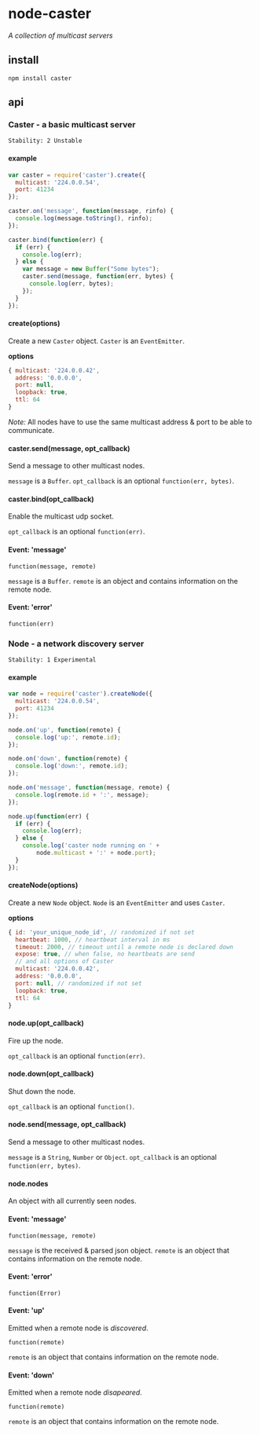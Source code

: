 # node-caster
_A collection of multicast servers_

## install

    npm install caster

## api

### Caster - a basic multicast server

    Stability: 2 Unstable

#### example

```javascript
var caster = require('caster').create({
  multicast: '224.0.0.54',
  port: 41234
});

caster.on('message', function(message, rinfo) {
  console.log(message.toString(), rinfo);
});

caster.bind(function(err) {
  if (err) {
    console.log(err);
  } else {
    var message = new Buffer("Some bytes");
    caster.send(message, function(err, bytes) {
      console.log(err, bytes);
    });
  }
});
```

#### create(options)
Create a new `Caster` object. `Caster` is an `EventEmitter`.

**options**

```javascript
{ multicast: '224.0.0.42',
  address: '0.0.0.0',
  port: null,
  loopback: true,
  ttl: 64
}
```

_Note:_ All nodes have to use the same multicast address & port to be able to communicate.

#### caster.send(message, opt_callback)
Send a message to other multicast nodes.

`message` is a `Buffer`.
`opt_callback` is an optional `function(err, bytes)`.

#### caster.bind(opt_callback)
Enable the multicast udp socket.

`opt_callback` is an optional `function(err)`.

#### Event: 'message'
`function(message, remote)`

`message` is a `Buffer`.
`remote` is an object and contains information on the remote node.

#### Event: 'error'
`function(err)`

### Node - a network discovery server

    Stability: 1 Experimental

#### example

```javascript
var node = require('caster').createNode({
  multicast: '224.0.0.54',
  port: 41234
});

node.on('up', function(remote) {
  console.log('up:', remote.id);
});

node.on('down', function(remote) {
  console.log('down:', remote.id);
});

node.on('message', function(message, remote) {
  console.log(remote.id + ':', message);
});

node.up(function(err) {
  if (err) {
    console.log(err);
  } else {
    console.log('caster node running on ' +
        node.multicast + ':' + node.port);
  }
});
```

#### createNode(options)
Create a new `Node` object. `Node` is an `EventEmitter` and uses `Caster`.

**options**

```javascript
{ id: 'your_unique_node_id', // randomized if not set
  heartbeat: 1000, // heartbeat interval in ms
  timeout: 2000, // timeout until a remote node is declared down
  expose: true, // when false, no heartbeats are send
  // and all options of Caster
  multicast: '224.0.0.42',
  address: '0.0.0.0',
  port: null, // randomized if not set
  loopback: true,
  ttl: 64
}
```

#### node.up(opt_callback)
Fire up the node.

`opt_callback` is an optional `function(err)`.

#### node.down(opt_callback)
Shut down the node.

`opt_callback` is an optional `function()`.

#### node.send(message, opt_callback)
Send a message to other multicast nodes.

`message` is a `String`, `Number` or `Object`.
`opt_callback` is an optional `function(err, bytes)`.

#### node.nodes
An object with all currently seen nodes.

#### Event: 'message'
`function(message, remote)`

`message` is the received & parsed json object.
`remote` is an object that contains information on the remote node.

#### Event: 'error'
`function(Error)`

#### Event: 'up'
Emitted when a remote node is _discovered_.

`function(remote)`

`remote` is an object that contains information on the remote node.

#### Event: 'down'

Emitted when a remote node _disapeared_.

`function(remote)`

`remote` is an object that contains information on the remote node.
